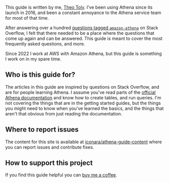 This guide is written by me, [Theo Tolv](https://iconara.net/). I've been using Athena since its launch in 2016, and been a constant annoyance to the Athena service team for most of that time.

After answering over a hundred [questions tagged `amazon-athena`][1] on Stack Overflow, I felt that there needed to be a place where the questions that come up again and can be answered. This guide is meant to cover the most frequently asked questions, and more.

Since 2022 I work at AWS with Amazon Athena, but this guide is something I work on in my spare time.

## Who is this guide for?

The articles in this guide are inspired by questions on Stack Overflow, and are for people learning Athena. I assume you've read parts of the [official Athena documentation][2] and know how to create tables, and run queries. I'm not covering the things that are in the getting started guides, but the things you might need to know when you've learned the basics, and the things that aren't that obvious from just reading the documentation.

## Where to report issues

The content for this site is available at [iconara/athena-guide-content](http://github.com/iconara/athena-guide-content) where you can report issues and contribute fixes.

## How to support this project

If you find this guide helpful you can [buy me a coffee](https://buymeacoffee.com/iconara).

  [1]: https://stackoverflow.com/questions/tagged/amazon-athena
  [2]: https://docs.aws.amazon.com/athena/latest/ug/using-athena-sql.html

